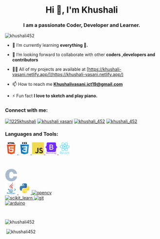 
<h1 align="center">Hi 👋, I'm Khushali</h1>
<h3 align="center">I am a passionate Coder, Developer and Learner.</h3>

<p align="left"> <img src="https://komarev.com/ghpvc/?username=khushali452&label=Profile%20views&color=0e75b6&style=flat" alt="khushali452" /> </p>

- 🌱 I’m currently learning **everything 🤣.**

- 👯 I’m looking forward to collaborate with other **coders ,developers and contributors**

- 👨‍💻 All of my projects are available at [https://khushali-vasani.netlify.app/](https://khushali-vasani.netlify.app/)

- 📫 How to reach me **Khushalivasani.ict19@gmail.com**

- ⚡ Fun fact **I love to sketch and play piano.**

<h3 align="left">Connect with me:</h3>
<p align="left">
<a href="https://twitter.com/1225khushali" target="blank"><img align="center" src="https://cdn.jsdelivr.net/npm/simple-icons@3.0.1/icons/twitter.svg" alt="1225khushali" height="30" width="40" /></a>
<a href="https://linkedin.com/in/khushali-vasani-1685231aa" target="blank"><img align="center" src="https://cdn.jsdelivr.net/npm/simple-icons@3.0.1/icons/linkedin.svg" alt="khushali vasani" height="30" width="40" /></a>
<a href="https://instagram.com/khushali_452" target="blank"><img align="center" src="https://cdn.jsdelivr.net/npm/simple-icons@3.0.1/icons/instagram.svg" alt="khushali_452" height="30" width="40" /></a>
<a href="https://github.com/khushali452" target="blank"><img align="center" src="https://cdn.jsdelivr.net/npm/simple-icons@3.0.1/icons/github.svg" alt="khushali_452" height="30" width="40" /></a>
</p>

<h3 align="left">Languages and Tools:</h3>
<p align="left"><a href="https://www.w3.org/html/" target="_blank"> <img src="https://raw.githubusercontent.com/devicons/devicon/master/icons/html5/html5-original-wordmark.svg" alt="html5" width="40" height="40"/> </a> 
 <a href="https://www.w3schools.com/css/" target="_blank"> <img src="https://raw.githubusercontent.com/devicons/devicon/master/icons/css3/css3-original-wordmark.svg" alt="css3" width="40" height="40"/> </a>
 <a href="https://developer.mozilla.org/en-US/docs/Web/JavaScript" target="_blank"> <img src="https://raw.githubusercontent.com/devicons/devicon/master/icons/javascript/javascript-original.svg" alt="javascript" width="40" height="40"/> </a>
 <a href="https://getbootstrap.com" target="_blank"> <img src="https://raw.githubusercontent.com/devicons/devicon/master/icons/bootstrap/bootstrap-plain-wordmark.svg" alt="bootstrap" width="40" height="40"/> </a> 
 <a href="https://reactjs.org/" target="_blank"> <img src="https://raw.githubusercontent.com/devicons/devicon/master/icons/react/react-original-wordmark.svg" alt="react" width="40" height="40"/></p>
 <br>
 <p>
    
  <a href="https://www.cprogramming.com/" target="_blank"> <img src="https://raw.githubusercontent.com/devicons/devicon/master/icons/c/c-original.svg" alt="c" width="40" height="40"/> </a>   
  <a href="https://www.java.com" target="_blank"> <img src="https://raw.githubusercontent.com/devicons/devicon/master/icons/java/java-original.svg" alt="java" width="40" height="40"/> </a>
  <a href="https://www.python.org" target="_blank"> <img src="https://raw.githubusercontent.com/devicons/devicon/master/icons/python/python-original.svg" alt="python" width="40" height="40"/> </a> 
  <a href="https://opencv.org/" target="_blank"> <img src="https://www.vectorlogo.zone/logos/opencv/opencv-icon.svg" alt="opencv" width="40" height="40"/> </a>  
<a href="https://scikit-learn.org/" target="_blank"> <img src="https://upload.wikimedia.org/wikipedia/commons/0/05/Scikit_learn_logo_small.svg" alt="scikit_learn" width="40" height="40"/> </a>
<a href="https://git-scm.com/" target="_blank"> <img src="https://www.vectorlogo.zone/logos/git-scm/git-scm-icon.svg" alt="git" width="40" height="40"/> </a>   
<a href="https://www.arduino.cc/" target="_blank"> <img src="https://cdn.worldvectorlogo.com/logos/arduino-1.svg" alt="arduino" width="40" height="40"/> </a>
    </p>
<br>
<p><img align="left" src="https://github-readme-stats.vercel.app/api/top-langs?username=khushali452&show_icons=true&locale=en&layout=compact" alt="khushali452" /></p>
<br>

<p>&nbsp;<img align="center" src="https://github-readme-stats.vercel.app/api?username=khushali452&show_icons=true&locale=en" alt="khushali452" /></p>


